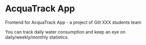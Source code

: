 # AcquaTrack App

Frontend for AcquaTrack App - a project of GiIt XXX students team

You can track daily water consumption and keep an eye on daily/weekly/monthly statistics.
